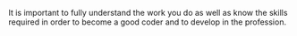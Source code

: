 It is important to fully understand the work you do as well as know the skills required in order to become a good coder and to develop in the profession.